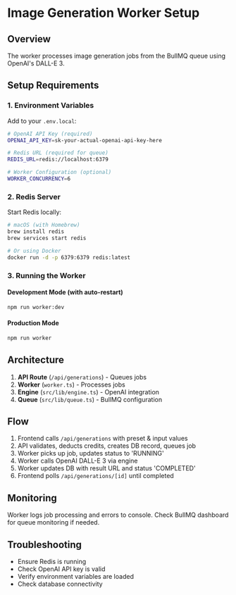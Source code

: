 # Image Generation Worker Setup

## Overview
The worker processes image generation jobs from the BullMQ queue using OpenAI's DALL-E 3.

## Setup Requirements

### 1. Environment Variables
Add to your `.env.local`:
```bash
# OpenAI API Key (required)
OPENAI_API_KEY=sk-your-actual-openai-api-key-here

# Redis URL (required for queue)
REDIS_URL=redis://localhost:6379

# Worker Configuration (optional)
WORKER_CONCURRENCY=6
```

### 2. Redis Server
Start Redis locally:
```bash
# macOS (with Homebrew)
brew install redis
brew services start redis

# Or using Docker
docker run -d -p 6379:6379 redis:latest
```

### 3. Running the Worker

#### Development Mode (with auto-restart)
```bash
npm run worker:dev
```

#### Production Mode
```bash
npm run worker
```

## Architecture

1. **API Route** (`/api/generations`) - Queues jobs
2. **Worker** (`worker.ts`) - Processes jobs
3. **Engine** (`src/lib/engine.ts`) - OpenAI integration
4. **Queue** (`src/lib/queue.ts`) - BullMQ configuration

## Flow
1. Frontend calls `/api/generations` with preset & input values
2. API validates, deducts credits, creates DB record, queues job
3. Worker picks up job, updates status to 'RUNNING'
4. Worker calls OpenAI DALL-E 3 via engine
5. Worker updates DB with result URL and status 'COMPLETED'
6. Frontend polls `/api/generations/[id]` until completed

## Monitoring
Worker logs job processing and errors to console.
Check BullMQ dashboard for queue monitoring if needed.

## Troubleshooting
- Ensure Redis is running
- Check OpenAI API key is valid
- Verify environment variables are loaded
- Check database connectivity